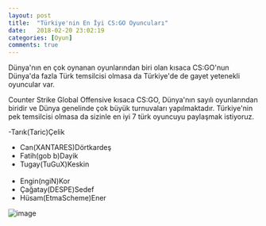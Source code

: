 ```yaml
---
layout: post
title:  "Türkiye'nin En İyi CS:GO Oyuncuları"
date:   2018-02-20 23:02:19
categories: [Oyun]
comments: true
---
```

Dünya'nın en çok oynanan oyunlarından biri olan kısaca CS:GO'nun Dünya'da fazla Türk temsilcisi olmasa da Türkiye'de de gayet yetenekli oyuncular var.

Counter Strike Global Offensive kısaca CS:GO, Dünya'nın sayılı oyunlarından biridir ve Dünya genelinde çok büyük turnuvaları yapılmaktadır. Türkiye'nin pek temsilcisi olmasa da sizinle en iyi 7 türk oyuncuyu paylaşmak istiyoruz.



 -Tarık(Taric)Çelik                                
- Can(XANTARES)Dörtkardeş                           
- Fatih(gob b)Dayik                                   
- Tugay(TuGuX)Keskin                                                                                                        
- Engin(ngiN)Kor                                                             
- Çağatay(DESPE)Sedef                                                   
- Hüsam(EtmaScheme)Ener                                                          
               
               
![image](https://www.m-powers.net/wp-content/uploads/2016/12/cs-go-817x320.png)
